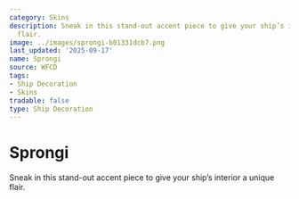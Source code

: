```yaml
---
category: Skins
description: Sneak in this stand-out accent piece to give your ship’s interior a unique
  flair.
image: ../images/sprongi-b01331dcb7.png
last_updated: '2025-09-17'
name: Sprongi
source: WFCD
tags:
- Ship Decoration
- Skins
tradable: false
type: Ship Decoration
---
```


# Sprongi

Sneak in this stand-out accent piece to give your ship’s interior a unique flair.

